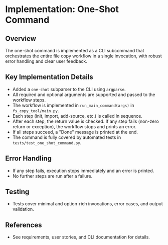 # Implementation: One-Shot Command

## Overview
The one-shot command is implemented as a CLI subcommand that orchestrates the entire file copy workflow in a single invocation, with robust error handling and clear user feedback.

## Key Implementation Details
- Added a `one-shot` subparser to the CLI using `argparse`.
- All required and optional arguments are supported and passed to the workflow steps.
- The workflow is implemented in `run_main_command(args)` in `fs_copy_tool/main.py`.
- Each step (init, import, add-source, etc.) is called in sequence.
- After each step, the return value is checked. If any step fails (non-zero return or exception), the workflow stops and prints an error.
- If all steps succeed, a "Done" message is printed at the end.
- The command is fully covered by automated tests in `tests/test_one_shot_command.py`.

## Error Handling
- If any step fails, execution stops immediately and an error is printed.
- No further steps are run after a failure.

## Testing
- Tests cover minimal and option-rich invocations, error cases, and output validation.

## References
- See requirements, user stories, and CLI documentation for details.

